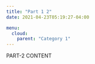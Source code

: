 ```yaml
---
title: "Part 1 2"
date: 2021-04-23T05:19:27-04:00

menu:
  cloud:
    parent: "Category 1"
---
```


PART-2 CONTENT
